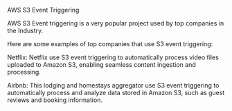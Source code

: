 AWS S3 Event Triggering

AWS S3 Event triggering is a very popular project used by top companies in the Industry.

Here are some examples of top companies that use S3 event triggering:

  Netflix: Netflix use S3 event triggering to automatically process video files uploaded to Amazon S3, enabling seamless content ingestion and processing.

  Airbnb: This lodging and homestays aggregator use S3 event triggering to automatically process and analyze data stored in Amazon S3, such as guest reviews and booking information.
